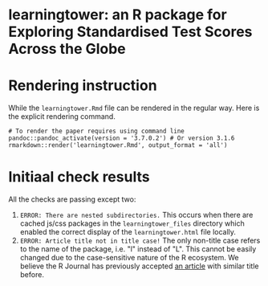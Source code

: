 # learningtower: an R package for Exploring Standardised Test Scores Across the Globe

# Rendering instruction

While the `learningtower.Rmd` file can be rendered in the regular way. Here is the explicit rendering command.

```
# To render the paper requires using command line
pandoc::pandoc_activate(version = '3.7.0.2') # Or version 3.1.6
rmarkdown::render('learningtower.Rmd', output_format = 'all')
```

# Initiaal check results

All the checks are passing except two: 

1. `ERROR: There are nested subdirectories.` This occurs when there are cached js/css packages in the `learningtower_files` directory which enabled the correct display of the `learningtower.html` file locally. 
2. `ERROR: Article title not in title case!` The only non-title case refers to the name of the package, i.e. "l" instead of "L". This cannot be easily changed due to the case-sensitive nature of the R ecosystem. We believe the R Journal has previously accepted [an article](https://journal.r-project.org/articles/RJ-2024-024/) with similar title before.
